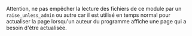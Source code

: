 Attention, ne pas empêcher la lecture des fichiers de ce module par un `raise_unless_admin` ou autre car il est utilisé en temps normal pour actualiser la page lorsqu'un auteur du programme affiche une page qui a besoin d'être actualisée.
